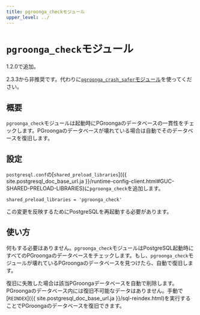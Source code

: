 ```yaml
---
title: pgroonga_checkモジュール
upper_level: ../
---
```


# `pgroonga_check`モジュール

1.2.0で追加。

2.3.3から非推奨です。代わりに[`pgroonga_crash_safer`モジュール][pgroonga-crash-safer]を使ってください。

## 概要

`pgroonga_check`モジュールは起動時にPGroongaのデータベースの一貫性をチェックします。PGroongaのデータベースが壊れている場合は自動でそのデータベースを復旧します。

## 設定

`postgresql.conf`の[`shared_preload_libraries`]({{ site.postgresql_doc_base_url.ja }}/runtime-config-client.html#GUC-SHARED-PRELOAD-LIBRARIES)に`pgroonga_check`を追加します。

```text
shared_preload_libraries = 'pgroonga_check'
```

この変更を反映するためにPostgreSQLを再起動する必要があります。

## 使い方

何もする必要はありません。`pgroonga_check`モジュールはPostgreSQL起動時にすべてのPGroongaのデータベースをチェックします。もし、`pgroonga_check`モジュールが壊れているPGroongaのデータベースを見つけたら、自動で復旧します。

復旧に失敗した場合は該当PGroongaデータベースを自動で削除します。PGroongaのデータベース内には復旧不可能なデータはありません。手動で[`REINDEX`]({{ site.postgresql_doc_base_url.ja }}/sql-reindex.html)を実行することでPGroongaのデータベースを復旧できます。

[pgroonga-crash-safer]:pgroonga-crash-safer.html
